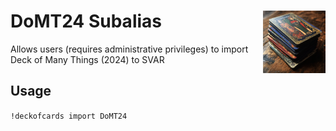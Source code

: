 <h1>DoMT24 Subalias<img align="right" src="../../../Data/images/main.png" width="100px"></h1>

Allows users (requires administrative privileges) to import Deck of Many Things (2024) to SVAR

## Usage
`!deckofcards import DoMT24`